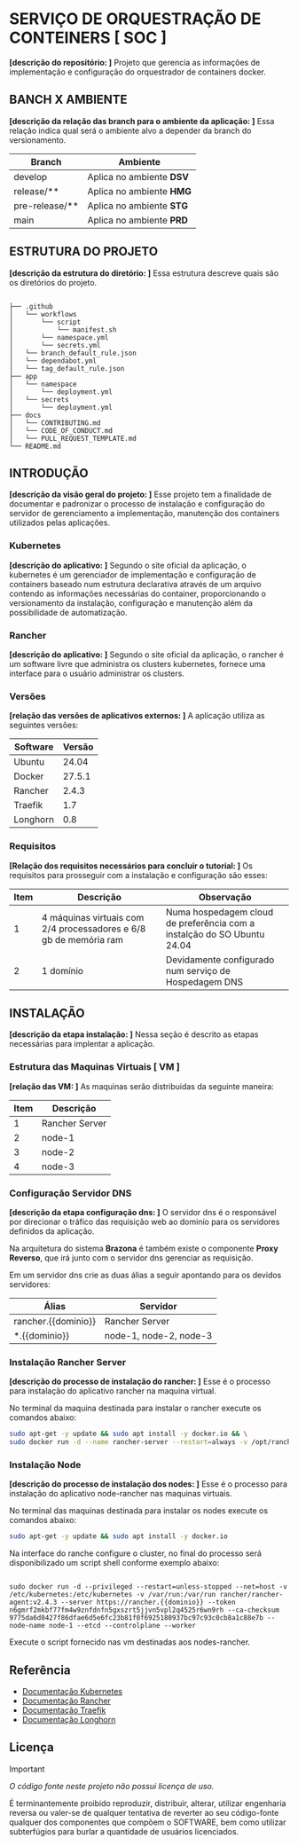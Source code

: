 # SERVIÇO DE ORQUESTRAÇÃO DE CONTEINERS [ SOC ]

__[descrição do repositório: ]__ Projeto que gerencia as informações de implementação e configuração do orquestrador de containers docker.

## BANCH X AMBIENTE

__[descrição da relação das branch para o ambiente da aplicação: ]__ Essa relação indica qual será o ambiente alvo a depender da branch do versionamento.

| Branch | Ambiente |
| --- | --- |
| develop | Aplica no ambiente __DSV__ |
| release/** | Aplica no ambiente __HMG__ |
| pre-release/** | Aplica no ambiente __STG__ |
| main | Aplica no ambiente __PRD__ |

## ESTRUTURA DO PROJETO

__[descrição da estrutura do diretório: ]__ Essa estrutura descreve quais são os diretórios do projeto.

``` text

├── .github
│   └── workflows
│       └── script
│           └── manifest.sh
│       └── namespace.yml
│       └── secrets.yml
│   └── branch_default_rule.json
│   └── dependabot.yml
│   └── tag_default_rule.json
├── app
│   └── namespace
│       └── deployment.yml
│   └── secrets
│       └── deployment.yml
├── docs
│   └── CONTRIBUTING.md
│   └── CODE_OF_CONDUCT.md
│   └── PULL_REQUEST_TEMPLATE.md
└── README.md
```

## INTRODUÇÃO

__[descrição da visão geral do projeto: ]__ Esse projeto tem a finalidade de documentar e padronizar o processo de instalação e configuração do servidor de gerenciamento a implementação, manutenção dos containers utilizados pelas aplicações.

### Kubernetes

__[descrição do aplicativo: ]__ Segundo o site oficial da aplicação, o kubernetes é um gerenciador de implementação e configuração de containers baseado num estrutura declarativa através de um arquivo contendo as informações necessárias do container, proporcionando o versionamento da instalação, configuração e manutenção além da possibilidade de automatização.

### Rancher

__[descrição do aplicativo: ]__ Segundo o site oficial da aplicação, o rancher é um software livre que administra os clusters kubernetes, fornece uma interface para o usuário administrar os clusters.

### Versões

__[relação das versões de aplicativos externos: ]__ A aplicação utiliza as seguintes versões:

| Software | Versão |
| --- | --- |
| Ubuntu | 24.04 |
| Docker | 27.5.1 |
| Rancher | 2.4.3 |
| Traefik | 1.7 |
| Longhorn | 0.8 |

### Requisitos

__[Relação dos requisitos necessários para concluir o tutorial: ]__ Os requisitos para prosseguir com a instalação e configuração são esses:

| Item | Descrição | Observação |
| --- | --- | --- |
| 1 | 4 máquinas virtuais com 2/4 processadores e 6/8 gb de memória ram | Numa hospedagem cloud de preferência com a instalção do SO Ubuntu 24.04|
| 2 | 1 domínio  | Devidamente configurado num serviço de Hospedagem DNS |

## INSTALAÇÃO

__[descrição da etapa instalação: ]__ Nessa seção é descrito as etapas necessárias para implentar a aplicação.

### Estrutura das Maquinas Virtuais [ VM ]

__[relação das VM: ]__ As maquinas serão distribuidas da seguinte maneira:

| Item | Descrição |
| --- | --- |
| 1 | Rancher Server |
| 2 | node-1 |
| 3 | node-2 |
| 4 | node-3 |

### Configuração Servidor DNS

__[descrição da etapa configuração dns: ]__ O servidor dns é o responsável por direcionar o tráfico das requisição web ao dominío para os servidores definidos da aplicação.

Na arquitetura do sistema __Brazona__ é também existe o componente  __Proxy Reverso__, que irá junto com o servidor dns gerenciar as requisição.

Em um servidor dns crie as duas álias a seguir apontando para os devidos servidores:

| Álias | Servidor |
| --- | --- |
| rancher.{{dominio}} | Rancher Server |
| *.{{dominio}} | node-1, node-2, node-3 |

### Instalação Rancher Server

__[descrição do processo de instalação do rancher: ]__ Esse é o processo para instalação do aplicativo rancher na maquina virtual.

No terminal da maquina destinada para instalar o rancher execute os comandos abaixo:

```sh
sudo apt-get -y update && sudo apt install -y docker.io && \
sudo docker run -d --name rancher-server --restart=always -v /opt/rancher:/var/lib/rancher  -p 80:80 -p 443:443 rancher/rancher:v2.4.3
```

### Instalação Node

__[descrição do processo de instalação dos nodes: ]__ Esse é o processo para instalação do aplicativo node-rancher nas maquinas virtuais.

No terminal das maquinas destinada para instalar os nodes execute os comandos abaixo:

```sh
sudo apt-get -y update && sudo apt install -y docker.io
```

Na interface do ranche configure o cluster, no final do processo será disponibilizado um script shell conforme exemplo abaixo:

``` text

sudo docker run -d --privileged --restart=unless-stopped --net=host -v /etc/kubernetes:/etc/kubernetes -v /var/run:/var/run rancher/rancher-agent:v2.4.3 --server https://rancher.{{dominio}} --token n6gmrf2mkbf77fm4w9znfdnfn5gxszrt5jjvn5vpl2q4525r6wn9rh --ca-checksum 9775da6d0427f86dfae6d5e6fc23b81f0f6925180937bc97c93c0cb8a1c88e7b --node-name node-1 --etcd --controlplane --worker

```

Execute o script fornecido nas vm destinadas aos nodes-rancher.

## Referência

- [Documentação Kubernetes](https://kubernetes.io/pt-br/docs/concepts/overview/)
- [Documentação Rancher](https://rancher.com/docs/)
- [Documentação Traefik](https://doc.traefik.io/traefik/)
- [Documentação Longhorn](https://longhorn.io/)

## Licença

> [!IMPORTANT]
> *O código fonte neste projeto não possui licença de uso.*

É terminantemente proibido reproduzir, distribuir, alterar, utilizar engenharia reversa ou valer-se de qualquer tentativa de reverter ao seu código-fonte qualquer dos componentes que compõem o SOFTWARE, bem como utilizar subterfúgios para burlar a quantidade de usuários licenciados.
